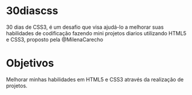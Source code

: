 # 30diascss

30 dias de CSS3, é um desafio que visa ajudá-lo a melhorar suas habilidades de codificação fazendo mini projetos diarios utilizando HTML5 e CSS3, proposto pela @MilenaCarecho

# Objetivos

Melhorar minhas habilidades em HTML5 e CSS3 através da realização de projetos.
